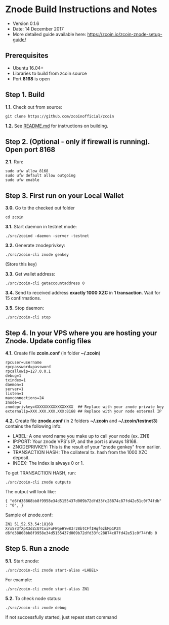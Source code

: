 Znode Build Instructions and Notes
=============================
 - Version 0.1.6
 - Date: 14 December 2017
 - More detailed guide available here: https://zcoin.io/zcoin-znode-setup-guide/

Prerequisites
-------------
 - Ubuntu 16.04+
 - Libraries to build from zcoin source
 - Port **8168** is open

Step 1. Build
----------------------
**1.1.**  Check out from source:

    git clone https://github.com/zcoinofficial/zcoin

**1.2.**  See [README.md](README.md) for instructions on building.

Step 2. (Optional - only if firewall is running). Open port 8168
----------------------
**2.1.**  Run:

    sudo ufw allow 8168
    sudo ufw default allow outgoing
    sudo ufw enable

Step 3. First run on your Local Wallet
----------------------
**3.0.**  Go to the checked out folder

    cd zcoin

**3.1.**  Start daemon in testnet mode:

    ./src/zcoind -daemon -server -testnet

**3.2.**  Generate znodeprivkey:

    ./src/zcoin-cli znode genkey

(Store this key)

**3.3.**  Get wallet address:

    ./src/zcoin-cli getaccountaddress 0

**3.4.**  Send to received address **exactly 1000 XZC** in **1 transaction**. Wait for 15 confirmations.

**3.5.**  Stop daemon:

    ./src/zcoin-cli stop

Step 4. In your VPS where you are hosting your Znode. Update config files
----------------------
**4.1.**  Create file **zcoin.conf** (in folder **~/.zcoin**)

    rpcuser=username
    rpcpassword=password
    rpcallowip=127.0.0.1
    debug=1
    txindex=1
    daemon=1
    server=1
    listen=1
    maxconnections=24
    znode=1
    znodeprivkey=XXXXXXXXXXXXXXXXX  ## Replace with your znode private key
    externalip=XXX.XXX.XXX.XXX:8168 ## Replace with your node external IP

**4.2.**  Create file **znode.conf** (in 2 folders **~/.zcoin** and **~/.zcoin/testnet3**) contains the following info:
 - LABEL: A one word name you make up to call your node (ex. ZN1)
 - IP:PORT: Your znode VPS's IP, and the port is always 18168.
 - ZNODEPRIVKEY: This is the result of your "znode genkey" from earlier.
 - TRANSACTION HASH: The collateral tx. hash from the 1000 XZC deposit.
 - INDEX: The Index is always 0 or 1.

To get TRANSACTION HASH, run:

    ./src/zcoin-cli znode outputs

The output will look like:

    { "d6fd38868bb8f9958e34d5155437d009b72dfd33fc28874c87fd42e51c0f74fdb" : "0", }

Sample of znode.conf:

    ZN1 51.52.53.54:18168 XrxSr3fXpX3dZcU7CoiFuFWqeHYw83r28btCFfIHqf6zkMp1PZ4 d6fd38868bb8f9958e34d5155437d009b72dfd33fc28874c87fd42e51c0f74fdb 0

Step 5. Run a znode
----------------------
**5.1.**  Start znode:

    ./src/zcoin-cli znode start-alias <LABEL>

For example:

    ./src/zcoin-cli znode start-alias ZN1

**5.2.**  To check node status:

    ./src/zcoin-cli znode debug

If not successfully started, just repeat start command
